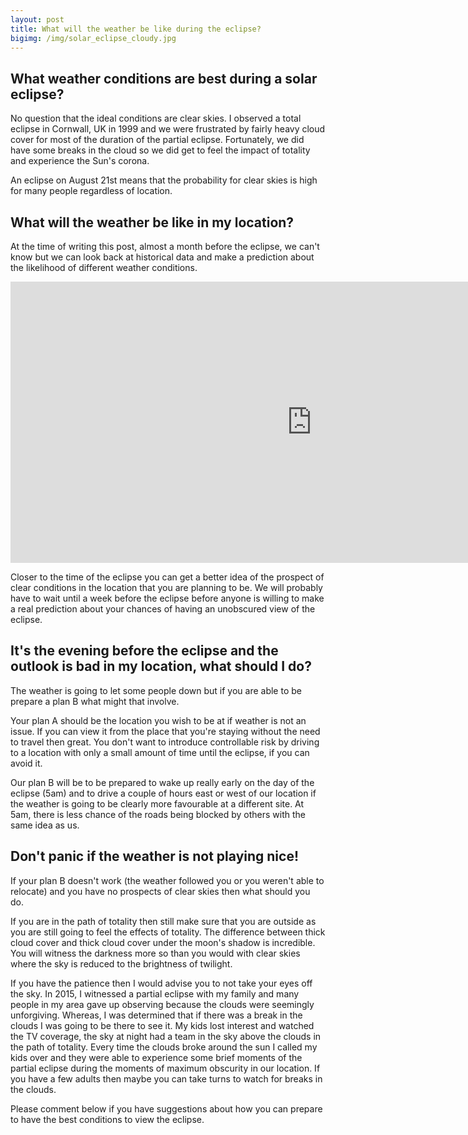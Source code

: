 ```yaml
---
layout: post
title: What will the weather be like during the eclipse?
bigimg: /img/solar_eclipse_cloudy.jpg
---
```


## What weather conditions are best during a solar eclipse?

No question that the ideal conditions are clear skies. I observed a total eclipse in Cornwall, UK in 1999 and we were frustrated by fairly heavy cloud cover for most of the duration of the partial eclipse. Fortunately, we did have some breaks in the cloud so we did get to feel the impact of totality and experience the Sun's corona.

An eclipse on August 21st means that the probability for clear skies is high for many people regardless of location.

## What will the weather be like in my location?

At the time of writing this post, almost a month before the eclipse, we can't know but we can look back at historical data and make a prediction about the likelihood of different weather conditions.

<iframe src="https://ncsu.maps.arcgis.com/apps/webappviewer/index.html?id=6771e9f10f904b7b8afa6cc99c4c7e7a" scrolling="no" frameborder="0" width="964"  height="450" ></iframe>

Closer to the time of the eclipse you can get a better idea of the prospect of clear conditions in the location that you are planning to be. We will probably have to wait until a week before the eclipse before anyone is willing to make a real prediction about your chances of having an unobscured view of the eclipse.

## It's the evening before the eclipse and the outlook is bad in my location, what should I do?

The weather is going to let some people down but if you are able to be prepare a plan B what might that involve.

Your plan A should be the location you wish to be at if weather is not an issue. If you can view it from the place that you're staying without the need to travel then great. You don't want to introduce controllable risk by driving to a location with only a small amount of time until the eclipse, if you can avoid it.

Our plan B will be to be prepared to wake up really early on the day of the eclipse (5am) and to drive a couple of hours east or west of our location if the weather is going to be clearly more favourable at a different site. At 5am, there is less chance of the roads being blocked by others with the same idea as us.

## Don't panic if the weather is not playing nice!

If your plan B doesn't work (the weather followed you or you weren't able to relocate) and you have no prospects of clear skies then what should you do.

If you are in the path of totality then still make sure that you are outside as you are still going to feel the effects of totality. The difference between thick cloud cover and thick cloud cover under the moon's shadow is incredible. You will witness the darkness more so than you would with clear skies where the sky is reduced to the brightness of twilight.

If you have the patience then I would advise you to not take your eyes off the sky. In 2015, I witnessed a partial eclipse with my family and many people in my area gave up observing because the clouds were seemingly unforgiving. Whereas, I was determined that if there was a break in the clouds I was going to be there to see it. My kids lost interest and watched the TV coverage, the sky at night had a team in the sky above the clouds in the path of totality. Every time the clouds broke around the sun I called my kids over and they were able to experience some brief moments of the partial eclipse during the moments of maximum obscurity in our location. If you have a few adults then maybe you can take turns to watch for breaks in the clouds.

Please comment below if you have suggestions about how you can prepare to have the best conditions to view the eclipse.
